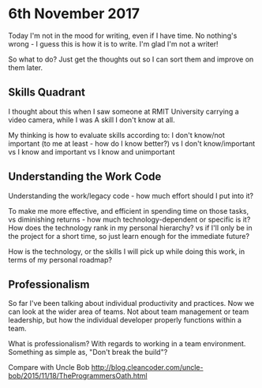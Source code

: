 6th November 2017
=================
Today I'm not in the mood for writing, even if I have time.
No nothing's wrong - I guess this is how it is to write.
I'm glad I'm not a writer!

So what to do? 
Just get the thoughts out so I can sort them and improve on them later.

Skills Quadrant
---------------
I thought about this when I saw someone at RMIT University 
carrying a video camera, while I was 
A skill I don't know at all.

My thinking is how to evaluate skills according to:
I don't know/not important (to me at least - how do I know better?)
vs I don't know/important
vs I know and important
vs I know and unimportant

Understanding the Work Code
---------------------------
Understanding the work/legacy code - how much effort should I put into it?

To make me more effective, and efficient in spending time on those tasks,
vs diminishing returns - how much technology-dependent or specific is it?
How does the technology rank in my personal hierarchy?
vs if I'll only be in the project for a short time, so just learn enough
for the immediate future?

How is the technology, or the skills I will pick up while doing this work,
in terms of my personal roadmap?

Professionalism
---------------
So far I've been talking about individual productivity and practices.
Now we can look at the wider area of teams.
Not about team management or team leadership, but how the individual
developer properly functions within a team.

What is professionalism?
With regards to working in a team environment.
Something as simple as, "Don't break the build"?

Compare with Uncle Bob
http://blog.cleancoder.com/uncle-bob/2015/11/18/TheProgrammersOath.html



